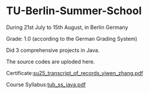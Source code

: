 # TU-Berlin-Summer-School
During 21st July to 15th August, in Berlin Germany

Grade: 1.0 (according to the German Grading System)

Did 3 comprehensive projects in Java.

The source codes are uploded here.

Certificate:[su25_transcript_of_records_yiwen_zhang.pdf](https://github.com/user-attachments/files/23145600/su25_transcript_of_records_yiwen_zhang.pdf)

Course Syllabus:[tub_ss_java.pdf](https://github.com/user-attachments/files/23145601/tub_ss_java.pdf)


